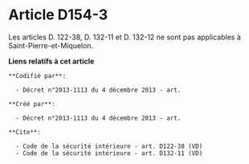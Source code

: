 # Article D154-3

Les articles D. 122-38, D. 132-11 et D. 132-12 ne sont pas applicables à Saint-Pierre-et-Miquelon.

**Liens relatifs à cet article**

	**Codifié par**:

	  - Décret n°2013-1113 du 4 décembre 2013 - art.

	**Créé par**:

	  - Décret n°2013-1113 du 4 décembre 2013 - art.

	**Cite**:

	  - Code de la sécurité intérieure - art. D122-38 (VD)
	  - Code de la sécurité intérieure - art. D132-11 (VD)
